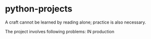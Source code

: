 # python-projects
A craft cannot be learned by reading alone; practice is also necessary.


The project involves following problems:
IN production
